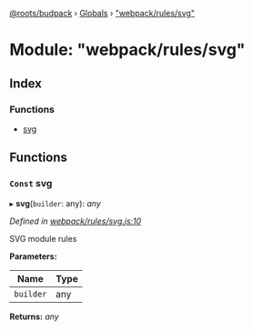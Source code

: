 [@roots/budpack](../README.md) › [Globals](../globals.md) › ["webpack/rules/svg"](_webpack_rules_svg_.md)

# Module: "webpack/rules/svg"

## Index

### Functions

* [svg](_webpack_rules_svg_.md#const-svg)

## Functions

### `Const` svg

▸ **svg**(`builder`: any): *any*

*Defined in [webpack/rules/svg.js:10](https://github.com/roots/bud-support/blob/5f43850/src/budpack/builder/webpack/rules/svg.js#L10)*

SVG module rules

**Parameters:**

Name | Type |
------ | ------ |
`builder` | any |

**Returns:** *any*
